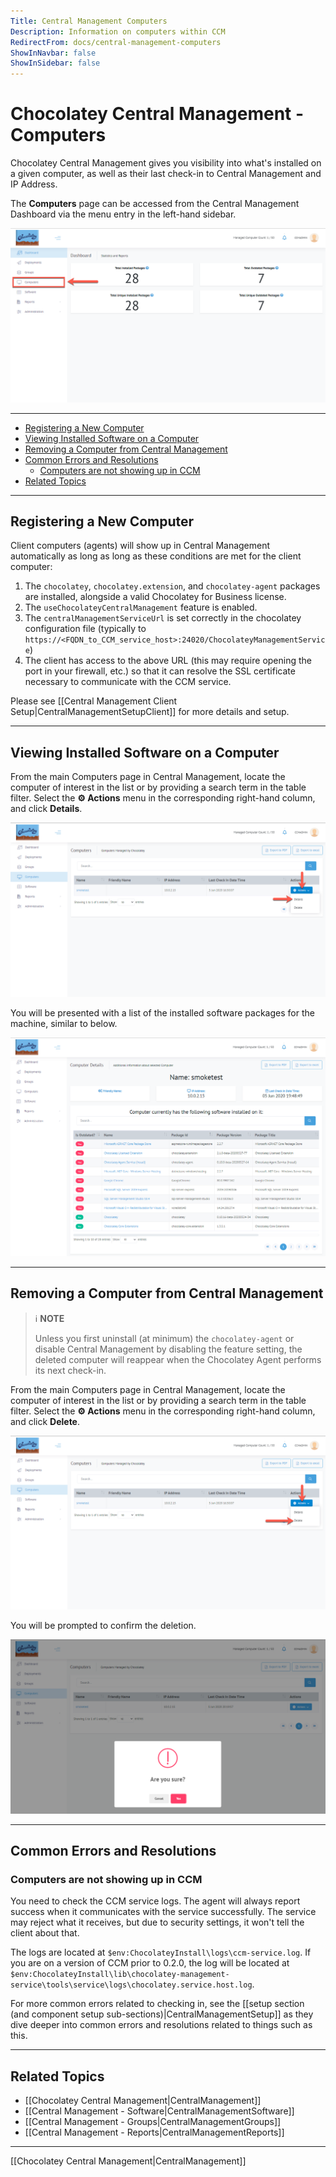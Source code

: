 ```yaml
---
Title: Central Management Computers
Description: Information on computers within CCM
RedirectFrom: docs/central-management-computers
ShowInNavbar: false
ShowInSidebar: false
---
```


# Chocolatey Central Management - Computers
Chocolatey Central Management gives you visibility into what's installed on a given computer, as well as their last check-in to Central Management and IP Address.

The **Computers** page can be accessed from the Central Management Dashboard via the menu entry in the left-hand sidebar.

![Computers menu entry on the CCM Dashboard](/assets/images/computers/ccm-computers-nav.png)


___
<!-- TOC depthFrom:2 -->

- [Registering a New Computer](#registering-a-new-computer)
- [Viewing Installed Software on a Computer](#viewing-installed-software-on-a-computer)
- [Removing a Computer from Central Management](#removing-a-computer-from-central-management)
- [Common Errors and Resolutions](#common-errors-and-resolutions)
  - [Computers are not showing up in CCM](#computers-are-not-showing-up-in-ccm)
- [Related Topics](#related-topics)

<!-- /TOC -->

___
## Registering a New Computer

Client computers (agents) will show up in Central Management automatically as long as long as these conditions are met for the client computer:

1. The `chocolatey`, `chocolatey.extension`, and `chocolatey-agent` packages are installed, alongside a valid Chocolatey for Business license.
1. The `useChocolateyCentralManagement` feature is enabled.
1. The `centralManagementServiceUrl` is set correctly in the chocolatey configuration file (typically to `https://<FQDN_to_CCM_service_host>:24020/ChocolateyManagementService`)
1. The client has access to the above URL (this may require opening the port in your firewall, etc.) so that it can resolve the SSL certificate necessary to communicate with the CCM service.

Please see [[Central Management Client Setup|CentralManagementSetupClient]] for more details and setup.

___
## Viewing Installed Software on a Computer

From the main Computers page in Central Management, locate the computer of interest in the list or by providing a search term in the table filter.
Select the **:gear: Actions** menu in the corresponding right-hand column, and click **Details**.

![Finding a computer's details menu option](/assets/images/computers/ccm-computers-details-menu.png)

You will be presented with a list of the installed software packages for the machine, similar to below.

![Computer details screen showing installed software](/assets/images/computers/ccm-computers-details.png)

___
## Removing a Computer from Central Management

> :information_source: **NOTE**
>
> Unless you first uninstall (at minimum) the `chocolatey-agent` or disable Central Management by disabling the feature setting, the deleted computer will reappear when the Chocolatey Agent performs its next check-in.

From the main Computers page in Central Management, locate the computer of interest in the list or by providing a search term in the table filter.
Select the **:gear: Actions** menu in the corresponding right-hand column, and click **Delete**.

![Deleting a computer in Central Management](/assets/images/computers/ccm-computers-delete-menu.png)

You will be prompted to confirm the deletion.

![Prompt to confirm deletion of a computer in Central Management](/assets/images/computers/ccm-computers-delete-confirm.png)


___
## Common Errors and Resolutions
### Computers are not showing up in CCM
You need to check the CCM service logs. The agent will always report success when it communicates with the service successfully. The service may reject what it receives, but due to security settings, it won't tell the client about that.

The logs are located at `$env:ChocolateyInstall\logs\ccm-service.log`. If you are on a version of CCM prior to 0.2.0, the log will be located at `$env:ChocolateyInstall\lib\chocolatey-management-service\tools\service\logs\chocolatey.service.host.log`.

For more common errors related to checking in, see the [[setup section (and component setup sub-sections)|CentralManagementSetup]] as they dive deeper into common errors and resolutions related to things such as this.

___
## Related Topics

* [[Chocolatey Central Management|CentralManagement]]
* [[Central Management - Software|CentralManagementSoftware]]
* [[Central Management - Groups|CentralManagementGroups]]
* [[Central Management - Reports|CentralManagementReports]]

___
[[Chocolatey Central Management|CentralManagement]]
